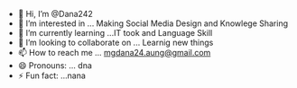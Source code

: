 - 👋 Hi, I’m @Dana242
- 👀 I’m interested in ... Making Social Media Design and Knowlege Sharing
- 🌱 I’m currently learning ...IT took and Language Skill 
- 💞️ I’m looking to collaborate on ... Learnig new things 
- 📫 How to reach me ... mgdana24.aung@gmail.com
- 😄 Pronouns: ... dna
- ⚡ Fun fact: ...nana

<!---
Dana242/Dana242 is a ✨ special ✨ repository because its `README.md` (this file) appears on your GitHub profile.
You can click the Preview link to take a look at your changes.
--->
